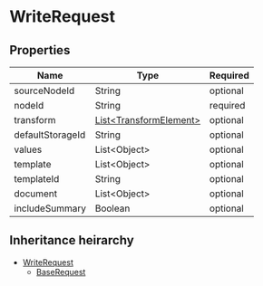 

# WriteRequest

## Properties

Name | Type | Required
-------- | -------- | --------
sourceNodeId | String | optional
nodeId | String | required
transform | [List&lt;TransformElement&gt;](TransformElement.md) | optional
defaultStorageId | String | optional
values | List&lt;Object&gt; | optional
template | List&lt;Object&gt; | optional
templateId | String | optional
document | List&lt;Object&gt; | optional
includeSummary | Boolean | optional




## Inheritance heirarchy


* [WriteRequest](WriteRequest.md)
    * [BaseRequest](BaseRequest.md)
